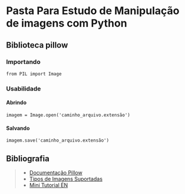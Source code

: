 # Pasta Para Estudo de Manipulação de imagens com Python

## Biblioteca pillow

### Importando

```from PIL import Image```

### Usabilidade

#### Abrindo

```imagem = Image.open('caminho_arquivo.extensão')```

#### Salvando

```imagem.save('caminho_arquivo.extensão') ```

## Bibliografia

> * [Documentação Pillow](https://python-pillow.org/)
> * [Tipos de Imagens Suportadas](https://pillow.readthedocs.io/en/stable/handbook/image-file-formats.html)
> * [Mini Tutorial EN](https://www.developer.com/languages/displaying-and-converting-images-with-python/)
